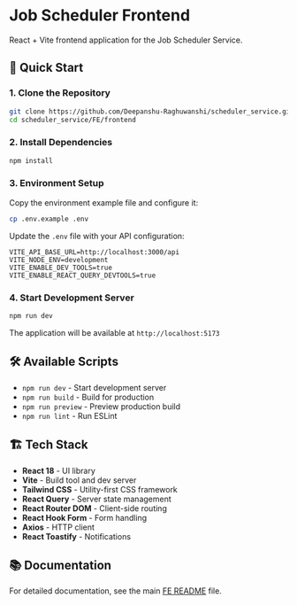 # Job Scheduler Frontend

React + Vite frontend application for the Job Scheduler Service.

## 🚀 Quick Start

### 1. Clone the Repository

```bash
git clone https://github.com/Deepanshu-Raghuwanshi/scheduler_service.git
cd scheduler_service/FE/frontend
```

### 2. Install Dependencies

```bash
npm install
```

### 3. Environment Setup

Copy the environment example file and configure it:

```bash
cp .env.example .env
```

Update the `.env` file with your API configuration:

```env
VITE_API_BASE_URL=http://localhost:3000/api
VITE_NODE_ENV=development
VITE_ENABLE_DEV_TOOLS=true
VITE_ENABLE_REACT_QUERY_DEVTOOLS=true
```

### 4. Start Development Server

```bash
npm run dev
```

The application will be available at `http://localhost:5173`

## 🛠️ Available Scripts

- `npm run dev` - Start development server
- `npm run build` - Build for production
- `npm run preview` - Preview production build
- `npm run lint` - Run ESLint

## 🏗️ Tech Stack

- **React 18** - UI library
- **Vite** - Build tool and dev server
- **Tailwind CSS** - Utility-first CSS framework
- **React Query** - Server state management
- **React Router DOM** - Client-side routing
- **React Hook Form** - Form handling
- **Axios** - HTTP client
- **React Toastify** - Notifications

## 📚 Documentation

For detailed documentation, see the main [FE README](../README.md) file.
